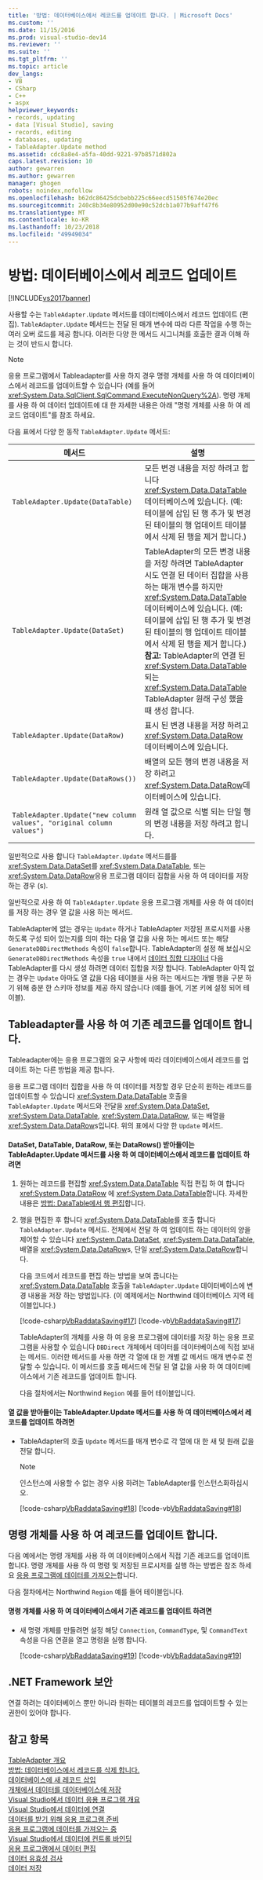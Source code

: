 ```yaml
---
title: '방법: 데이터베이스에서 레코드를 업데이트 합니다. | Microsoft Docs'
ms.custom: ''
ms.date: 11/15/2016
ms.prod: visual-studio-dev14
ms.reviewer: ''
ms.suite: ''
ms.tgt_pltfrm: ''
ms.topic: article
dev_langs:
- VB
- CSharp
- C++
- aspx
helpviewer_keywords:
- records, updating
- data [Visual Studio], saving
- records, editing
- databases, updating
- TableAdapter.Update method
ms.assetid: cdc8a8e4-a5fa-40dd-9221-97b8571d802a
caps.latest.revision: 10
author: gewarren
ms.author: gewarren
manager: ghogen
robots: noindex,nofollow
ms.openlocfilehash: b62dc86425dcbebb225c66eecd51505f674e20ec
ms.sourcegitcommit: 240c8b34e80952d00e90c52dcb1a077b9aff47f6
ms.translationtype: MT
ms.contentlocale: ko-KR
ms.lasthandoff: 10/23/2018
ms.locfileid: "49949034"
---
```

# <a name="how-to-update-records-in-a-database"></a>방법: 데이터베이스에서 레코드 업데이트
[!INCLUDE[vs2017banner](../includes/vs2017banner.md)]

사용할 수는 `TableAdapter.Update` 메서드를 데이터베이스에서 레코드 업데이트 (편집). `TableAdapter.Update` 메서드는 전달 된 매개 변수에 따라 다른 작업을 수행 하는 여러 오버 로드를 제공 합니다. 이러한 다양 한 메서드 시그니처를 호출한 결과 이해 하는 것이 반드시 합니다.  
  
> [!NOTE]
>  응용 프로그램에서 Tableadapter를 사용 하지 경우 명령 개체를 사용 하 여 데이터베이스에서 레코드를 업데이트할 수 있습니다 (예를 들어 <xref:System.Data.SqlClient.SqlCommand.ExecuteNonQuery%2A>). 명령 개체를 사용 하 여 데이터 업데이트에 대 한 자세한 내용은 아래 "명령 개체를 사용 하 여 레코드 업데이트"를 참조 하세요.  
  
 다음 표에서 다양 한 동작 `TableAdapter.Update` 메서드:  
  
|메서드|설명|  
|------------|-----------------|  
|`TableAdapter.Update(DataTable)`|모든 변경 내용을 저장 하려고 합니다 <xref:System.Data.DataTable> 데이터베이스에 있습니다. (예: 테이블에 삽입 된 행 추가 및 변경 된 테이블의 행 업데이트 테이블에서 삭제 된 행을 제거 합니다.)|  
|`TableAdapter.Update(DataSet)`|TableAdapter의 모든 변경 내용을 저장 하려면 TableAdapter 시도 연결 된 데이터 집합을 사용 하는 매개 변수를 하지만 <xref:System.Data.DataTable> 데이터베이스에 있습니다. (예: 테이블에 삽입 된 행 추가 및 변경 된 테이블의 행 업데이트 테이블에서 삭제 된 행을 제거 합니다.) **참고:** TableAdapter의 연결 된 <xref:System.Data.DataTable> 되는 <xref:System.Data.DataTable> TableAdapter 원래 구성 했을 때 생성 합니다.|  
|`TableAdapter.Update(DataRow)`|표시 된 변경 내용을 저장 하려고 <xref:System.Data.DataRow> 데이터베이스에 있습니다.|  
|`TableAdapter.Update(DataRows())`|배열의 모든 행의 변경 내용을 저장 하려고 <xref:System.Data.DataRow>데이터베이스에 있습니다.|  
|`TableAdapter.Update("new column values", "original column values")`|원래 열 값으로 식별 되는 단일 행의 변경 내용을 저장 하려고 합니다.|  
  
 일반적으로 사용 합니다 `TableAdapter.Update` 메서드를를 <xref:System.Data.DataSet>를 <xref:System.Data.DataTable>, 또는 <xref:System.Data.DataRow>응용 프로그램 데이터 집합을 사용 하 여 데이터를 저장 하는 경우 (s).  
  
 일반적으로 사용 하 여 `TableAdapter.Update` 응용 프로그램 개체를 사용 하 여 데이터를 저장 하는 경우 열 값을 사용 하는 메서드.  
  
 TableAdapter에 없는 경우는 `Update` 하거나 TableAdapter 저장된 프로시저를 사용 하도록 구성 되어 있는지를 의미 하는 다음 열 값을 사용 하는 메서드 또는 해당 `GenerateDBDirectMethods` 속성이 `false`합니다. TableAdapter의 설정 해 보십시오 `GenerateDBDirectMethods` 속성을 `true` 내에서 [데이터 집합 디자이너](../data-tools/creating-and-editing-typed-datasets.md) 다음 TableAdapter를 다시 생성 하려면 데이터 집합을 저장 합니다. TableAdapter 아직 없는 경우는 `Update` 아마도 열 값을 다음 테이블을 사용 하는 메서드는 개별 행을 구분 하기 위해 충분 한 스키마 정보를 제공 하지 않습니다 (예를 들어, 기본 키에 설정 되어 테이블).  
  
## <a name="update-existing-records-using-tableadapters"></a>Tableadapter를 사용 하 여 기존 레코드를 업데이트 합니다.  
 Tableadapter에는 응용 프로그램의 요구 사항에 따라 데이터베이스에서 레코드를 업데이트 하는 다른 방법을 제공 합니다.  
  
 응용 프로그램 데이터 집합을 사용 하 여 데이터를 저장할 경우 단순히 원하는 레코드를 업데이트할 수 있습니다 <xref:System.Data.DataTable> 호출을 `TableAdapter.Update` 메서드와 전달을 <xref:System.Data.DataSet>, <xref:System.Data.DataTable>, <xref:System.Data.DataRow>, 또는 배열을 <xref:System.Data.DataRow>s입니다. 위의 표에서 다양 한 `Update` 메서드.  
  
#### <a name="to-update-records-in-a-database-with-the-tableadapterupdate-method-that-takes-dataset-datatable-datarow-or-datarows"></a>DataSet, DataTable, DataRow, 또는 DataRows() 받아들이는 TableAdapter.Update 메서드를 사용 하 여 데이터베이스에서 레코드를 업데이트 하려면  
  
1. 원하는 레코드를 편집할 <xref:System.Data.DataTable> 직접 편집 하 여 합니다 <xref:System.Data.DataRow> 에 <xref:System.Data.DataTable>합니다. 자세한 내용은 [방법: DataTable에서 행 편집](http://msdn.microsoft.com/library/d5eea200-9bfa-4956-bf7c-08dd6fb6663c)합니다.  
  
2. 행을 편집한 후 합니다 <xref:System.Data.DataTable>를 호출 합니다 `TableAdapter.Update` 메서드. 전체에서 전달 하 여 업데이트 하는 데이터의 양을 제어할 수 있습니다 <xref:System.Data.DataSet>, <xref:System.Data.DataTable>, 배열을 <xref:System.Data.DataRow>s, 단일 <xref:System.Data.DataRow>합니다.  
  
    다음 코드에서 레코드를 편집 하는 방법을 보여 줍니다는 <xref:System.Data.DataTable> 호출을 `TableAdapter.Update` 데이터베이스에 변경 내용을 저장 하는 방법입니다. (이 예제에서는 Northwind 데이터베이스 지역 테이블입니다.)  
  
    [!code-csharp[VbRaddataSaving#17](../snippets/csharp/VS_Snippets_VBCSharp/VbRaddataSaving/CS/Form5.cs#17)]
    [!code-vb[VbRaddataSaving#17](../snippets/visualbasic/VS_Snippets_VBCSharp/VbRaddataSaving/VB/Form5.vb#17)]  
  
   TableAdapter의 개체를 사용 하 여 응용 프로그램에 데이터를 저장 하는 응용 프로그램을 사용할 수 있습니다 `DBDirect` 개체에서 데이터를 데이터베이스에 직접 보내는 메서드. 이러한 메서드를 사용 하면 각 열에 대 한 개별 값 메서드 매개 변수로 전달할 수 있습니다. 이 메서드를 호출 메서드에 전달 된 열 값을 사용 하 여 데이터베이스에서 기존 레코드를 업데이트 합니다.  
  
   다음 절차에서는 Northwind `Region` 예를 들어 테이블입니다.  
  
#### <a name="to-update-records-in-a-database-using-the-tableadapterupdate-method-that-takes-column-values"></a>열 값을 받아들이는 TableAdapter.Update 메서드를 사용 하 여 데이터베이스에서 레코드를 업데이트 하려면  
  
-   TableAdapter의 호출 `Update` 메서드를 매개 변수로 각 열에 대 한 새 및 원래 값을 전달 합니다.  
  
    > [!NOTE]
    >  인스턴스에 사용할 수 없는 경우 사용 하려는 TableAdapter를 인스턴스화하십시오.  
  
     [!code-csharp[VbRaddataSaving#18](../snippets/csharp/VS_Snippets_VBCSharp/VbRaddataSaving/CS/Class1.cs#18)]
     [!code-vb[VbRaddataSaving#18](../snippets/visualbasic/VS_Snippets_VBCSharp/VbRaddataSaving/VB/Class1.vb#18)]  
  
## <a name="update-records-using-command-objects"></a>명령 개체를 사용 하 여 레코드를 업데이트 합니다.  
 다음 예에서는 명령 개체를 사용 하 여 데이터베이스에서 직접 기존 레코드를 업데이트 합니다. 명령 개체를 사용 하 여 명령 및 저장된 프로시저를 실행 하는 방법은 참조 하세요 [응용 프로그램에 데이터를 가져오는](../data-tools/fetching-data-into-your-application.md)합니다.  
  
 다음 절차에서는 Northwind `Region` 예를 들어 테이블입니다.  
  
#### <a name="to-update-existing-records-in-a-database-using-command-objects"></a>명령 개체를 사용 하 여 데이터베이스에서 기존 레코드를 업데이트 하려면  
  
-   새 명령 개체를 만들려면 설정 해당 `Connection`, `CommandType`, 및 `CommandText` 속성을 다음 연결을 열고 명령을 실행 합니다.  
  
     [!code-csharp[VbRaddataSaving#19](../snippets/csharp/VS_Snippets_VBCSharp/VbRaddataSaving/CS/Class1.cs#19)]
     [!code-vb[VbRaddataSaving#19](../snippets/visualbasic/VS_Snippets_VBCSharp/VbRaddataSaving/VB/Class1.vb#19)]  
  
## <a name="net-framework-security"></a>.NET Framework 보안  
 연결 하려는 데이터베이스 뿐만 아니라 원하는 테이블의 레코드를 업데이트할 수 있는 권한이 있어야 합니다.  
  
## <a name="see-also"></a>참고 항목  
 [TableAdapter 개요](../data-tools/tableadapter-overview.md)   
 [방법: 데이터베이스에서 레코드를 삭제 합니다.](../data-tools/how-to-delete-records-in-a-database.md)   
 [데이터베이스에 새 레코드 삽입](../data-tools/insert-new-records-into-a-database.md)   
 [개체에서 데이터를 데이터베이스에 저장](../data-tools/save-data-from-an-object-to-a-database.md)   
 [Visual Studio에서 데이터 응용 프로그램 개요](../data-tools/overview-of-data-applications-in-visual-studio.md)   
 [Visual Studio에서 데이터에 연결](../data-tools/connecting-to-data-in-visual-studio.md)   
 [데이터를 받기 위해 응용 프로그램 준비](http://msdn.microsoft.com/library/c17bdb7e-c234-4f2f-9582-5e55c27356ad)   
 [응용 프로그램에 데이터를 가져오는 중](../data-tools/fetching-data-into-your-application.md)   
 [Visual Studio에서 데이터에 컨트롤 바인딩](../data-tools/bind-controls-to-data-in-visual-studio.md)   
 [응용 프로그램에서 데이터 편집](../data-tools/editing-data-in-your-application.md)   
 [데이터 유효성 검사](http://msdn.microsoft.com/library/b3a9ee4e-5d4d-4411-9c56-c811f2b4ee7e)   
 [데이터 저장](../data-tools/saving-data.md)